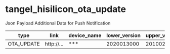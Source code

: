 # tangel_hisilicon_ota_update

Json Payload Additional Data for Push Notification

| type  | link   | device_name | lower_version | upper_version |
| -------- | ------------- | ------- | ---------- | -------------|
| OTA_UPDATE   |  http://… | *** | 2020013000 | 2010021000 |
